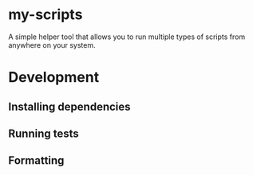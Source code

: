# my-scripts
A simple helper tool that allows you to run multiple types of scripts from anywhere on your system.

# Development

## Installing dependencies

## Running tests

## Formatting